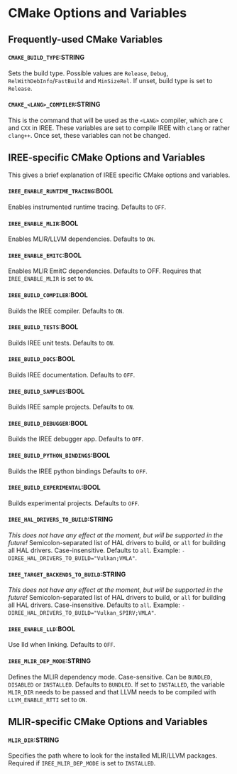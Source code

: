# CMake Options and Variables

## Frequently-used CMake Variables

#### `CMAKE_BUILD_TYPE`:STRING

Sets the build type. Possible values are `Release`, `Debug`,
`RelWithDebInfo`/`FastBuild` and `MinSizeRel`. If unset, build type is set to
`Release`.

#### `CMAKE_<LANG>_COMPILER`:STRING

This is the command that will be used as the `<LANG>` compiler, which are `C`
and `CXX` in IREE. These variables are set to compile IREE with `clang` or
rather `clang++`. Once set, these variables can not be changed.

## IREE-specific CMake Options and Variables

This gives a brief explanation of IREE specific CMake options and variables.

#### `IREE_ENABLE_RUNTIME_TRACING`:BOOL

Enables instrumented runtime tracing. Defaults to `OFF`.

#### `IREE_ENABLE_MLIR`:BOOL

Enables MLIR/LLVM dependencies. Defaults to `ON`.

#### `IREE_ENABLE_EMITC`:BOOL

Enables MLIR EmitC dependencies. Defaults to OFF. Requires that
`IREE_ENABLE_MLIR` is set to `ON`.

#### `IREE_BUILD_COMPILER`:BOOL

Builds the IREE compiler. Defaults to `ON`.

#### `IREE_BUILD_TESTS`:BOOL

Builds IREE unit tests. Defaults to `ON`.

#### `IREE_BUILD_DOCS`:BOOL

Builds IREE documentation. Defaults to `OFF`.

#### `IREE_BUILD_SAMPLES`:BOOL

Builds IREE sample projects. Defaults to `ON`.

#### `IREE_BUILD_DEBUGGER`:BOOL

Builds the IREE debugger app. Defaults to `OFF`.

#### `IREE_BUILD_PYTHON_BINDINGS`:BOOL

Builds the IREE python bindings Defaults to `OFF`.

#### `IREE_BUILD_EXPERIMENTAL`:BOOL

Builds experimental projects. Defaults to `OFF`.

#### `IREE_HAL_DRIVERS_TO_BUILD`:STRING

*This does not have any effect at the moment, but will be supported in the
future!* Semicolon-separated list of HAL drivers to build, or `all` for
building all HAL drivers. Case-insensitive. Defaults to `all`. Example:
`-DIREE_HAL_DRIVERS_TO_BUILD="Vulkan;VMLA"`.

#### `IREE_TARGET_BACKENDS_TO_BUILD`:STRING

*This does not have any effect at the moment, but will be supported in the
future!* Semicolon-separated list of HAL drivers to build, or `all` for
building all HAL drivers. Case-insensitive. Defaults to `all`. Example:
`-DIREE_HAL_DRIVERS_TO_BUILD="Vulkan_SPIRV;VMLA"`.

#### `IREE_ENABLE_LLD`:BOOL

Use lld when linking. Defaults to `OFF`.

#### `IREE_MLIR_DEP_MODE`:STRING

Defines the MLIR dependency mode. Case-sensitive. Can be `BUNDLED`, `DISABLED`
or `INSTALLED`. Defaults to `BUNDLED`. If set to `INSTALLED`, the variable
`MLIR_DIR` needs to be passed and that LLVM needs to be compiled with
`LLVM_ENABLE_RTTI` set to `ON`.

## MLIR-specific CMake Options and Variables

#### `MLIR_DIR`:STRING

Specifies the path where to look for the installed MLIR/LLVM packages.
Required if `IREE_MLIR_DEP_MODE` is set to `INSTALLED`.
